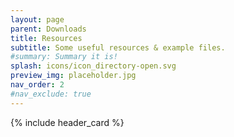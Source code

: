 ```yaml
---
layout: page
parent: Downloads
title: Resources
subtitle: Some useful resources & example files.
#summary: Summary it is!
splash: icons/icon_directory-open.svg
preview_img: placeholder.jpg
nav_order: 2
#nav_exclude: true
---
```


{% include header_card %}